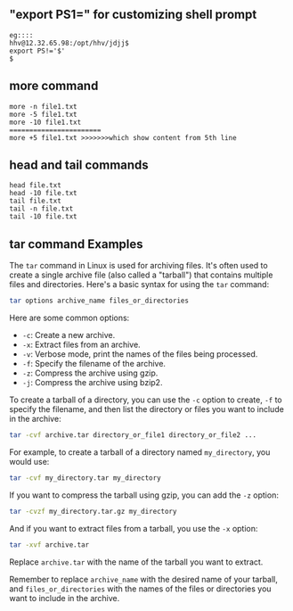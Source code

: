 ## "export PS1=" for customizing shell prompt

```
eg::::
hhv@12.32.65.98:/opt/hhv/jdjj$
export PS!='$'
$
```
## more command
```
more -n file1.txt
more -5 file1.txt
more -10 file1.txt
=======================
more +5 file1.txt >>>>>>>which show content from 5th line
```
## head and tail commands
```
head file.txt
head -10 file.txt
tail file.txt
tail -n file.txt
tail -10 file.txt
```
## tar command Examples
The `tar` command in Linux is used for archiving files. It's often used to create a single archive file (also called a "tarball") that contains multiple files and directories. Here's a basic syntax for using the `tar` command:

```bash
tar options archive_name files_or_directories
```

Here are some common options:

- `-c`: Create a new archive.
- `-x`: Extract files from an archive.
- `-v`: Verbose mode, print the names of the files being processed.
- `-f`: Specify the filename of the archive.
- `-z`: Compress the archive using gzip.
- `-j`: Compress the archive using bzip2.

To create a tarball of a directory, you can use the `-c` option to create, `-f` to specify the filename, and then list the directory or files you want to include in the archive:

```bash
tar -cvf archive.tar directory_or_file1 directory_or_file2 ...
```

For example, to create a tarball of a directory named `my_directory`, you would use:

```bash
tar -cvf my_directory.tar my_directory
```

If you want to compress the tarball using gzip, you can add the `-z` option:

```bash
tar -cvzf my_directory.tar.gz my_directory
```

And if you want to extract files from a tarball, you use the `-x` option:

```bash
tar -xvf archive.tar
```

Replace `archive.tar` with the name of the tarball you want to extract.

Remember to replace `archive_name` with the desired name of your tarball, and `files_or_directories` with the names of the files or directories you want to include in the archive.




